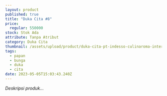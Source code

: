 ```yaml
---
layout: product
published: true
title: "Duka Cita #8"
price:
  regular: 550000
stock: Stok Ada
attribute: Tanpa Atribut
category: Duka Cita
thumbnail: /assets/upload/product/duka-cita-pt-indesso-culinaroma-internasional.jpeg
tags:
  - papan
  - bunga
  - duka
  - cita
date: 2023-05-05T15:03:43.240Z
---
```

*Deskripsi produk...*